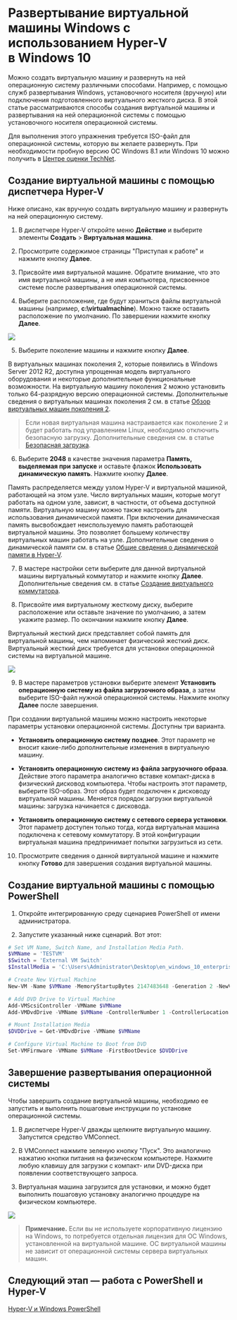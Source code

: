 # Развертывание виртуальной машины Windows с использованием Hyper-V в Windows 10

Можно создать виртуальную машину и развернуть на ней операционную систему различными способами. Например, с помощью служб развертывания Windows, установочного носителя (вручную) или подключения подготовленного виртуального жесткого диска. В этой статье рассматриваются способы создания виртуальной машины и развертывания на ней операционной системы с помощью установочного носителя операционной системы.

Для выполнения этого упражнения требуется ISO-файл для операционной системы, которую вы желаете развернуть. При необходимости пробную версию ОС Windows 8.1 или Windows 10 можно получить в [Центре оценки TechNet](http://www.microsoft.com/en-us/evalcenter/).

## Создание виртуальной машины с помощью диспетчера Hyper-V

Ниже описано, как вручную создать виртуальную машину и развернуть на ней операционную систему.

1. В диспетчере Hyper-V откройте меню **Действие** и выберите элементы **Создать** > **Виртуальная машина**.

2. Просмотрите содержимое страницы "Приступая к работе" и нажмите кнопку **Далее**.

3. Присвойте имя виртуальной машине. Обратите внимание, что это имя виртуальной машины, а не имя компьютера, присвоенное системе после развертывания операционной системы.

4. Выберите расположение, где будут храниться файлы виртуальной машины (например, **c:\virtualmachine**). Можно также оставить расположение по умолчанию. По завершении нажмите кнопку **Далее**.

  ![](media/new_vm_upd.png)

5. Выберите поколение машины и нажмите кнопку **Далее**.

  В виртуальных машинах поколения 2, которые появились в Windows Server 2012 R2, доступна упрощенная модель виртуального оборудования и некоторые дополнительные функциональные возможности. На виртуальную машину поколения 2 можно установить только 64-разрядную версию операционной системы. Дополнительные сведения о виртуальных машинах поколения 2 см. в статье [Обзор виртуальных машин поколения 2](https://technet.microsoft.com/en-us/library/dn282285.aspx).

> Если новая виртуальная машина настраивается как поколение 2 и будет работать под управлением Linux, необходимо отключить безопасную загрузку. Дополнительные сведения см. в статье [Безопасная загрузка](https://technet.microsoft.com/en-us/library/dn486875.aspx).

6. Выберите **2048** в качестве значения параметра **Память, выделяемая при запуске** и оставьте флажок **Использовать динамическую память**. Нажмите кнопку **Далее**.

  Память распределяется между узлом Hyper-V и виртуальной машиной, работающей на этом узле. Число виртуальных машин, которые могут работать на одном узле, зависит, в частности, от объема доступной памяти. Виртуальную машину можно также настроить для использования динамической памяти. При включении динамическая память высвобождает неиспользуемую память работающей виртуальной машины. Это позволяет большему количеству виртуальных машин работать на узле. Дополнительные сведения о динамической памяти см. в статье [Общие сведения о динамической памяти в Hyper-V](https://technet.microsoft.com/en-us/library/hh831766.aspx).

7. В мастере настройки сети выберите для данной виртуальной машины виртуальный коммутатор и нажмите кнопку **Далее**. Дополнительные сведения см. в статье [Создание виртуального коммутатора](walkthrough_virtual_switch.md).

8. Присвойте имя виртуальному жесткому диску, выберите расположение или оставьте значение по умолчанию, а затем укажите размер. По окончании нажмите кнопку **Далее**.

  Виртуальный жесткий диск представляет собой память для виртуальной машины, чем напоминает физический жесткий диск. Виртуальный жесткий диск требуется для установки операционной системы на виртуальной машине.

  ![](media/new_vhd_upd.png)

9. В мастере параметров установки выберите элемент **Установить операционную систему из файла загрузочного образа**, а затем выберите ISO-файл нужной операционной системы. Нажмите кнопку **Далее** после завершения.

  При создании виртуальной машины можно настроить некоторые параметры установки операционной системы. Доступны три варианта.

  - **Установить операционную систему позднее**. Этот параметр не вносит какие-либо дополнительные изменения в виртуальную машину.

  - **Установить операционную систему из файла загрузочного образа**. Действие этого параметра аналогично вставке компакт-диска в физический дисковод компьютера. Чтобы настроить этот параметр, выберите ISO-образ. Этот образ будет подключен к дисководу виртуальной машины. Меняется порядок загрузки виртуальной машины: загрузка начинается с дисковода.

  - **Установить операционную систему с сетевого сервера установки**. Этот параметр доступен только тогда, когда виртуальная машина подключена к сетевому коммутатору. В этой конфигурации виртуальная машина предпринимает попытки загрузиться из сети.

10. Просмотрите сведения о данной виртуальной машине и нажмите кнопку **Готово** для завершения создания виртуальной машины.

## Создание виртуальной машины с помощью PowerShell

1. Откройте интегрированную среду сценариев PowerShell от имени администратора.

2. Запустите указанный ниже сценарий. Вот этот:

  ```powershell
  # Set VM Name, Switch Name, and Installation Media Path.
  $VMName = 'TESTVM'
  $Switch = 'External VM Switch'
  $InstallMedia = 'C:\Users\Administrator\Desktop\en_windows_10_enterprise_x64_dvd_6851151.iso'

  # Create New Virtual Machine
  New-VM -Name $VMName -MemoryStartupBytes 2147483648 -Generation 2 -NewVHDPath "D:\Virtual Machines\$VMName\$VMName.vhdx" -NewVHDSizeBytes 53687091200 -Path "D:\Virtual Machines\$VMName" -SwitchName $Switch

  # Add DVD Drive to Virtual Machine
  Add-VMScsiController -VMName $VMName
  Add-VMDvdDrive -VMName $VMName -ControllerNumber 1 -ControllerLocation 0 -Path $InstallMedia

  # Mount Installation Media
  $DVDDrive = Get-VMDvdDrive -VMName $VMName

  # Configure Virtual Machine to Boot from DVD
  Set-VMFirmware -VMName $VMName -FirstBootDevice $DVDDrive
  ```

## Завершение развертывания операционной системы

Чтобы завершить создание виртуальной машины, необходимо ее запустить и выполнить пошаговые инструкции по установке операционной системы.

1. В диспетчере Hyper-V дважды щелкните виртуальную машину. Запустится средство VMConnect.

2. В VMConnect нажмите зеленую кнопку "Пуск". Это аналогично нажатию кнопки питания на физическом компьютере. Нажмите любую клавишу для загрузки с компакт- или DVD-диска при появлении соответствующего запроса.

3. Виртуальная машина загрузится для установки, и можно будет выполнить пошаговую установку аналогично процедуре на физическом компьютере.

  ![](media/OSDeploy_upd.png)

> **Примечание.** Если вы не используете корпоративную лицензию на Windows, то потребуется отдельная лицензия для ОС Windows, установленной на виртуальной машине. ОС виртуальной машины не зависит от операционной системы сервера виртуальных машин.

## Следующий этап — работа с PowerShell и Hyper-V

[Hyper-V и Windows PowerShell](walkthrough_powershell.md)



<!--HONumber=Feb16_HO2-->
